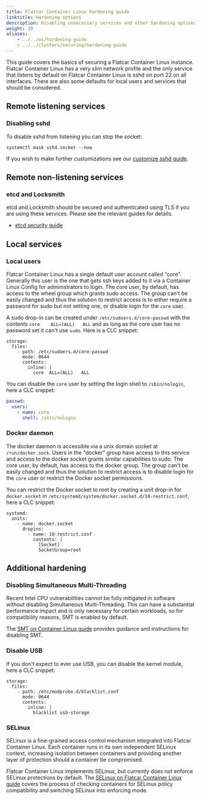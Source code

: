 ```yaml
---
title: Flatcar Container Linux hardening guide
linktitle: Hardening options
description: Disabling unnecessary services and other hardening options.
weight: 20
aliases:
    - ../../os/hardening-guide
    - ../../clusters/securing/hardening-guide
---
```


This guide covers the basics of securing a Flatcar Container Linux instance. Flatcar Container Linux has a very slim network profile and the only service that listens by default on Flatcar Container Linux is sshd on port 22 on all interfaces. There are also some defaults for local users and services that should be considered.

## Remote listening services

### Disabling sshd

To disable sshd from listening you can stop the socket:

```shell
systemctl mask sshd.socket --now
```

If you wish to make further customizations see our [customize sshd guide][sshd-guide].

## Remote non-listening services

### etcd and Locksmith

etcd and Locksmith should be secured and authenticated using TLS if you are using these services. Please see the relevant guides for details.

* [etcd security guide][etcd-sec-guide]

## Local services

### Local users

Flatcar Container Linux has a single default user account called "core". Generally this user is the one that gets ssh keys added to it via a Container Linux Config for administrators to login. The core user, by default, has access to the wheel group which grants sudo access. The group can't be easily changed and thus the solution to restrict access is to either require a password for sudo but not setting one, or disable login for the `core` user.

A sudo drop-in can be created under `/etc/sudoers.d/core-passwd` with the contents `core	ALL=(ALL) 	ALL` and as long as the core user has no password set it can't use `sudo`. Here is a CLC snippet:

```
storage:
  files:
    - path: /etc/sudoers.d/core-passwd
      mode: 0644
      contents:
        inline: |
          core	ALL=(ALL) 	ALL
```

You can disable the `core` user by setting the login shell to `/sbin/nologin`, here a CLC snippet:

```yaml
passwd:
  users:
    - name: core
      shell: /sbin/nologin
```

### Docker daemon

The docker daemon is accessible via a unix domain socket at `/run/docker.sock`. Users in the "docker" group have access to this service and access to the docker socket grants similar capabilities to sudo. The core user, by default, has access to the docker group. The group can't be easily changed and thus the solution to restrict access is to disable login for the `core` user or restrict the Docker socket permissions.

You can restrict the Docker socket to root by creating a unit drop-in for `docker.socket` in `/etc/systemd/system/docker.socket.d/10-restrict.conf`, here a CLC snippet:

```
systemd:
  units:
    - name: docker.socket
      dropins:
        - name: 10-restrict.conf
          contents: |
            [Socket]
            SocketGroup=root
```

## Additional hardening

### Disabling Simultaneous Multi-Threading

Recent Intel CPU vulnerabilities cannot be fully mitigated in software without disabling Simultaneous Multi-Threading. This can have a substantial performance impact and is only necessary for certain workloads, so for compatibility reasons, SMT is enabled by default.

The [SMT on Container Linux guide][smt-guide] provides guidance and instructions for disabling SMT.

### Disable USB

If you don't expect to ever use USB, you can disable the kernel module, here a CLC snippet:

```
storage:
  files:
    - path: /etc/modprobe.d/blacklist.conf
      mode: 0644
      contents:
        inline: |
          blacklist usb-storage
```

### SELinux

SELinux is a fine-grained access control mechanism integrated into Flatcar Container Linux. Each container runs in its own independent SELinux context, increasing isolation between containers and providing another layer of protection should a container be compromised.

Flatcar Container Linux implements SELinux, but currently does not enforce SELinux protections by default. The [SELinux on Flatcar Container Linux guide][selinux-guide] covers the process of checking containers for SELinux policy compatibility and switching SELinux into enforcing mode.

[smt-guide]: disabling-smt
[sshd-guide]: customizing-sshd
[etcd-sec-guide]: https://etcd.io/docs/v3.4.0/op-guide/security/
[selinux-guide]: selinux
